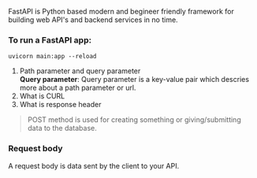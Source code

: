 FastAPI is Python based modern and begineer friendly framework for building web API's and backend services in no time. 

### To run a FastAPI app: 
```uvicorn main:app --reload```

1. Path parameter and query parameter  
   **Query parameter**: Query parameter is a key-value pair which descries more about a path parameter or url.
2. What is CURL
3. What is response header


> POST method is used for creating something or giving/submitting data to the database. 

### Request body
A request body is data sent by the client to your API. 